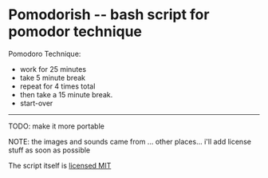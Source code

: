 # Pomodorish -- bash script for pomodor technique

Pomodoro Technique:

 * work for 25 minutes
 * take 5 minute break
 * repeat for 4 times total
 * then take a 15 minute break.
 * start-over

---

TODO: make it more portable

NOTE: the images and sounds came from ... other places... i'll add license stuff as soon as possible

The script itself is [licensed MIT](http://taylor.mit-license.org/)

